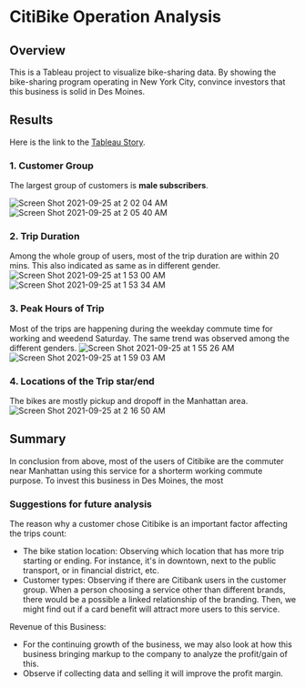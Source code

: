 # CitiBike Operation Analysis
## Overview
This is a Tableau project to visualize bike-sharing data. By showing the bike-sharing program operating in New York City, convince investors that this business is solid in Des Moines.

## Results
Here is the link to the [Tableau Story](https://public.tableau.com/views/CitibikeChallenge_16325191543970/NYCCitibikeStory?:language=en-US&publish=yes&:display_count=n&:origin=viz_share_link).
### 1. Customer Group
The largest group of customers is **male subscribers**.

![Screen Shot 2021-09-25 at 2 02 04 AM](https://user-images.githubusercontent.com/66225050/134765984-deb19ab0-c7b7-44f9-a2b0-a2ee3a593559.png)
![Screen Shot 2021-09-25 at 2 05 40 AM](https://user-images.githubusercontent.com/66225050/134766073-81ca30af-dc0c-4b26-947d-fb1218ee799b.png)


### 2. Trip Duration
Among the whole group of users, most of the trip duration are within 20 mins. This also indicated as same as in different gender.
![Screen Shot 2021-09-25 at 1 53 00 AM](https://user-images.githubusercontent.com/66225050/134765733-8062e385-7c53-4856-9bd2-5041047015a1.png)
![Screen Shot 2021-09-25 at 1 53 34 AM](https://user-images.githubusercontent.com/66225050/134765744-aa842891-b2b5-4d9b-b7bf-8127e746a003.png)

### 3. Peak Hours of Trip
Most of the trips are happening during the weekday commute time for working and weedend Saturday. The same trend was observed among the different genders.
![Screen Shot 2021-09-25 at 1 55 26 AM](https://user-images.githubusercontent.com/66225050/134765786-cdc2e603-c480-49bd-8a9d-fc0bd2fcd74b.png)
![Screen Shot 2021-09-25 at 1 59 03 AM](https://user-images.githubusercontent.com/66225050/134765899-a8760ce1-34fb-4578-97a5-0176ac767c88.png)

### 4. Locations of the Trip star/end
The bikes are mostly pickup and dropoff in the Manhattan area.
![Screen Shot 2021-09-25 at 2 16 50 AM](https://user-images.githubusercontent.com/66225050/134766406-1d3e5553-b88a-4dda-a3ca-d9f1453b697b.png)

## Summary
In conclusion from above, most of the users of Citibike are the commuter near Manhattan using this service for a shorterm working commute purpose. To invest this business in Des Moines, the most 
### Suggestions for future analysis
The reason why a customer chose Citibike is an important factor affecting the trips count:
- The bike station location: Observing which location that has more trip starting or ending. For instance, it's in downtown, next to the public transport, or in financial district, etc.
- Customer types: Observing if there are Citibank users in the customer group. When a person choosing a service other than different brands, there would be a possible a linked relationship of the branding. Then, we might find out if a card benefit will attract more users to this service.

Revenue of this Business:
- For the continuing growth of the business, we may also look at how this business bringing markup to the company to analyze the profit/gain of this.
- Observe if collecting data and selling it will improve the profit margin.
